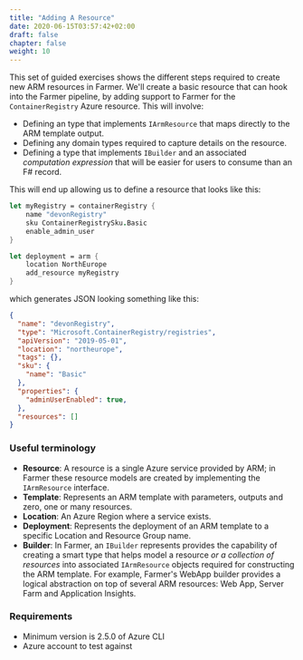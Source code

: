 ```yaml
---
title: "Adding A Resource"
date: 2020-06-15T03:57:42+02:00
draft: false
chapter: false
weight: 10
---
```


This set of guided exercises shows the different steps required to create new ARM resources in Farmer. We'll create a basic resource that can hook into the Farmer pipeline, by adding support to Farmer for the `ContainerRegistry` Azure resource. This will involve:

* Defining an type that implements `IArmResource` that maps directly to the ARM template output.
* Defining any domain types required to capture details on the resource.
* Defining a type that implements `IBuilder` and an associated *computation expression* that will be easier for users to consume than an F# record.

This will end up allowing us to define a resource that looks like this:

```fsharp
let myRegistry = containerRegistry {
    name "devonRegistry"
    sku ContainerRegistrySku.Basic
    enable_admin_user
}

let deployment = arm {
    location NorthEurope
    add_resource myRegistry
}
```

which generates JSON looking something like this:

```json
{
  "name": "devonRegistry",
  "type": "Microsoft.ContainerRegistry/registries",
  "apiVersion": "2019-05-01",
  "location": "northeurope",
  "tags": {},
  "sku": {
    "name": "Basic"
  },
  "properties": {
    "adminUserEnabled": true,
  },
  "resources": []
}
```

### Useful terminology
* **Resource**: A resource is a single Azure service provided by ARM; in Farmer these resource models are created by implementing the `IArmResource` interface.
* **Template**: Represents an ARM template with parameters, outputs and zero, one or many resources.
* **Location**: An Azure Region where a service exists.
* **Deployment**: Represents the deployment of an ARM template to a specific Location and Resource Group name.
* **Builder**: In Farmer, an `IBuilder` represents provides the capability of creating a smart type that helps model a resource *or a collection of resources* into associated `IArmResource` objects required for constructing the ARM template. For example, Farmer's WebApp builder provides a logical abstraction on top of several ARM resources: Web App, Server Farm and Application Insights.

### Requirements
* Minimum version is 2.5.0 of Azure CLI
* Azure account to test against
